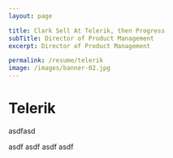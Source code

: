 ```yaml
---
layout: page

title: Clark Sell At Telerik, then Progress
subTitle: Director of Product Management
excerpt: Director of Product Management

permalink: /resume/telerik
image: /images/banner-02.jpg
---
```


# Telerik

asdfasd

asdf
asdf
asdf
asdf
